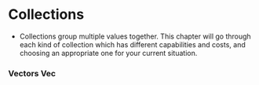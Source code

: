 # Collections

- Collections group multiple values together. This chapter will go through each kind of collection which has different capabilities and costs, and choosing an appropriate one for your current situation.

### Vectors Vec<t>


